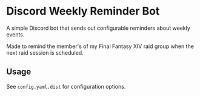 Discord Weekly Reminder Bot
===========================

A simple Discord bot that sends out configurable reminders about weekly events.

Made to remind the member's of my Final Fantasy XIV raid group when the next raid session is scheduled.


## Usage

See `config.yaml.dist` for configuration options.

